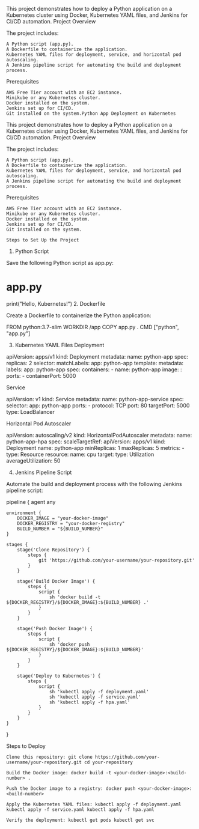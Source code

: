 

This project demonstrates how to deploy a Python application on a Kubernetes cluster using Docker, Kubernetes YAML files, and Jenkins for CI/CD automation.
Project Overview

The project includes:

    A Python script (app.py).
    A Dockerfile to containerize the application.
    Kubernetes YAML files for deployment, service, and horizontal pod autoscaling.
    A Jenkins pipeline script for automating the build and deployment process.

Prerequisites

    AWS Free Tier account with an EC2 instance.
    Minikube or any Kubernetes cluster.
    Docker installed on the system.
    Jenkins set up for CI/CD.
    Git installed on the system.Python App Deployment on Kubernetes

This project demonstrates how to deploy a Python application on a Kubernetes cluster using Docker, Kubernetes YAML files, and Jenkins for CI/CD automation.
Project Overview

The project includes:

    A Python script (app.py).
    A Dockerfile to containerize the application.
    Kubernetes YAML files for deployment, service, and horizontal pod autoscaling.
    A Jenkins pipeline script for automating the build and deployment process.

Prerequisites

    AWS Free Tier account with an EC2 instance.
    Minikube or any Kubernetes cluster.
    Docker installed on the system.
    Jenkins set up for CI/CD.
    Git installed on the system.

    Steps to Set Up the Project
1. Python Script

Save the following Python script as app.py:

# app.py
print("Hello, Kubernetes!")
2. Dockerfile

Create a Dockerfile to containerize the Python application:

FROM python:3.7-slim
WORKDIR /app
COPY app.py .
CMD ["python", "app.py"]

3. Kubernetes YAML Files
Deployment

apiVersion: apps/v1
kind: Deployment
metadata:
  name: python-app
spec:
  replicas: 2
  selector:
    matchLabels:
      app: python-app
  template:
    metadata:
      labels:
        app: python-app
    spec:
      containers:
      - name: python-app
        image: <your-docker-image>:<build-number>
        ports:
        - containerPort: 5000

Service

apiVersion: v1
kind: Service
metadata:
  name: python-app-service
spec:
  selector:
    app: python-app
  ports:
    - protocol: TCP
      port: 80
      targetPort: 5000
  type: LoadBalancer

Horizontal Pod Autoscaler

apiVersion: autoscaling/v2
kind: HorizontalPodAutoscaler
metadata:
  name: python-app-hpa
spec:
  scaleTargetRef:
    apiVersion: apps/v1
    kind: Deployment
    name: python-app
  minReplicas: 1
  maxReplicas: 5
  metrics:
    - type: Resource
      resource:
        name: cpu
        target:
          type: Utilization
          averageUtilization: 50

4. Jenkins Pipeline Script

Automate the build and deployment process with the following Jenkins pipeline script:

pipeline {
    agent any

    environment {
        DOCKER_IMAGE = "your-docker-image"
        DOCKER_REGISTRY = "your-docker-registry"
        BUILD_NUMBER = "${BUILD_NUMBER}"
    }

    stages {
        stage('Clone Repository') {
            steps {
                git 'https://github.com/your-username/your-repository.git'
            }
        }

        stage('Build Docker Image') {
            steps {
                script {
                    sh 'docker build -t ${DOCKER_REGISTRY}/${DOCKER_IMAGE}:${BUILD_NUMBER} .'
                }
            }
        }

        stage('Push Docker Image') {
            steps {
                script {
                    sh 'docker push ${DOCKER_REGISTRY}/${DOCKER_IMAGE}:${BUILD_NUMBER}'
                }
            }
        }

        stage('Deploy to Kubernetes') {
            steps {
                script {
                    sh 'kubectl apply -f deployment.yaml'
                    sh 'kubectl apply -f service.yaml'
                    sh 'kubectl apply -f hpa.yaml'
                }
            }
        }
    }
}

Steps to Deploy

    Clone this repository: git clone https://github.com/your-username/your-repository.git cd your-repository

    Build the Docker image: docker build -t <your-docker-image>:<build-number> .

    Push the Docker image to a registry: docker push <your-docker-image>:<build-number>

    Apply the Kubernetes YAML files: kubectl apply -f deployment.yaml kubectl apply -f service.yaml kubectl apply -f hpa.yaml

    Verify the deployment: kubectl get pods kubectl get svc
